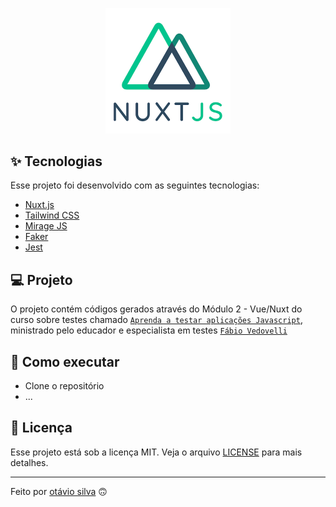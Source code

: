 <p align="center"><img src="./.github/logo.png" width="200"></p>

## ✨ Tecnologias

Esse projeto foi desenvolvido com as seguintes tecnologias:

- [Nuxt.js](https://nuxt.com/)
- [Tailwind CSS](https://tailwindcss.com/)
- [Mirage JS](https://miragejs.com/)
- [Faker](https://fakerjs.dev/)
- [Jest](https://jestjs.io/)

## 💻 Projeto

O projeto contém códigos gerados através do Módulo 2 - Vue/Nuxt do curso sobre testes chamado [`Aprenda a testar aplicações Javascript`](https://www.javascript.tv.br/), ministrado pelo educador e especialista em testes [`Fábio Vedovelli`](https://github.com/vedovelli)

## 🚀 Como executar

- Clone o repositório
- ...

## 📄 Licença

Esse projeto está sob a licença MIT. Veja o arquivo [LICENSE](LICENSE) para mais detalhes.

---

Feito por [otávio silva](https://otaviosilva.dev/) 🙃
